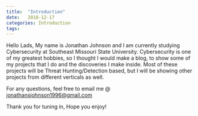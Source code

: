 ```yaml
---
title:  "Introduction"
date:   2018-12-17 
categories: Introduction
tags: 
---
```

Hello Lads, 
  My name is Jonathan Johnson and I am currently studying Cybersecurity at Southeast Missouri State University. Cybersecurity is one of my greatest hobbies, so I thought I would make a blog, to show some of my projects that I do and the discoveries I make inside. Most of these projects will be Threat Hunting/Detection based, but I will be showing other projects from different verticals as well. 
  
 For any questions, feel free to email me @ jonathansjohnson1996@gmail.com
 
  Thank you for tuning in,
  Hope you enjoy!
